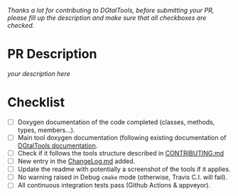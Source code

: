 *Thanks a lot for contributing to DGtalTools, before submitting your PR, please fill up the description and make sure that all checkboxes are checked.*

# PR Description

*your description here*

# Checklist

- [ ] Doxygen documentation of the code completed (classes, methods, types, members...).
- [ ] Main tool doxygen documentation (following existing documentation of [DGtalTools documentation](http://dgtal.org/doc/tools/nightly/).
- [ ] Check if it follows the tools structure described in [CONTRIBUTING.md](https://github.com/DGtal-team/DGtalTools/blob/master/CONTRIBUTING.md)
- [ ] New entry in the [ChangeLog.md](https://github.com/DGtal-team/DGtalTools/blob/master/ChangeLog.md) added.
- [ ] Update the readme with potentially a screenshot of the tools if it applies. 
- [ ] No warning raised in Debug ```cmake``` mode (otherwise, Travis C.I. will fail).
- [ ] All continuous integration tests pass (Github Actions & appveyor).
